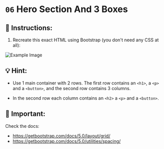 # `06` Hero Section And 3 Boxes

## 📝 Instructions:

1. Recreate this exact HTML using Bootstrap (you don't need any CSS at all):

![Example Image](../../.learn/assets/06-hero-section-and-three-boxes-result.png?raw=true)

## 💡 Hint:

- Use 1 main container with 2 rows. The first row contains an `<h1>`, a `<p>` and a `<button>`, and the second row contains 3 columns.

- In the second row each column contains an `<h2>` a `<p>` and a `<button>`.

## 🔎 Important:

Check the docs:

- https://getbootstrap.com/docs/5.0/layout/grid/
- https://getbootstrap.com/docs/5.0/utilities/spacing/
